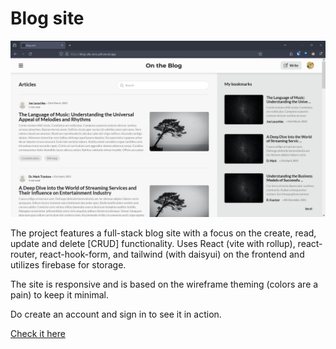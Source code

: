 # Blog site


![Site snapshot](./public/assets/Blog-site-snapshot.png)

The project features a full-stack blog site with a focus on the create, read, update and delete [CRUD] functionality. 
Uses React (vite with rollup), react-router, react-hook-form, and tailwind (with daisyui) on the frontend and utilizes firebase for storage.

The site is responsive and is based on the wireframe theming (colors are a pain) to keep it minimal.

Do create an account and sign in to see it in action. 


[Check it here](https://blog-site-ecru-phi.vercel.app/)